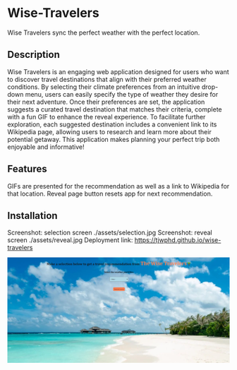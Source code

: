 # Wise-Travelers

Wise Travelers sync the perfect weather with the perfect location.

## Description

Wise Travelers is an engaging web application designed for users who want to discover travel destinations that align with their preferred weather conditions. By selecting their climate preferences from an intuitive drop-down menu, users can easily specify the type of weather they desire for their next adventure. Once their preferences are set, the application suggests a curated travel destination that matches their criteria, complete with a fun GIF to enhance the reveal experience. To facilitate further exploration, each suggested destination includes a convenient link to its Wikipedia page, allowing users to research and learn more about their potential getaway. This application makes planning your perfect trip both enjoyable and informative!

## Features

GIFs are presented for the recommendation as well as a link to Wikipedia for that location.
Reveal page button resets app for next recommendation.

## Installation

Screenshot: selection screen ./assets/selection.jpg
Screenshot: reveal screen ./assets/reveal.jpg
Deployment link: https://tjwphd.github.io/wise-travelers


![image alt](https://github.com/TJWphd/wise-travelers/blob/20fb67ea06d16bd974222032f03cf739571afff9/assets/images/image.png)


